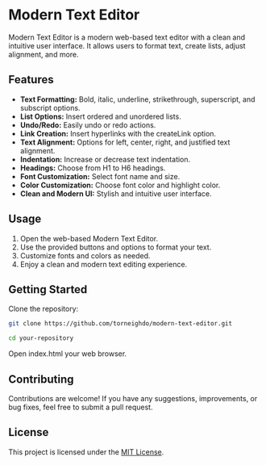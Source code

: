 # Modern Text Editor


Modern Text Editor is a modern web-based text editor with a clean and intuitive user interface. It allows users to format text, create lists, adjust alignment, and more.

## Features

- **Text Formatting:** Bold, italic, underline, strikethrough, superscript, and subscript options.
- **List Options:** Insert ordered and unordered lists.
- **Undo/Redo:** Easily undo or redo actions.
- **Link Creation:** Insert hyperlinks with the createLink option.
- **Text Alignment:** Options for left, center, right, and justified text alignment.
- **Indentation:** Increase or decrease text indentation.
- **Headings:** Choose from H1 to H6 headings.
- **Font Customization:** Select font name and size.
- **Color Customization:** Choose font color and highlight color.
- **Clean and Modern UI:** Stylish and intuitive user interface.

## Usage

1. Open the web-based Modern Text Editor.
2. Use the provided buttons and options to format your text.
3. Customize fonts and colors as needed.
4. Enjoy a clean and modern text editing experience.

## Getting Started

Clone the repository:

```bash
git clone https://github.com/torneighdo/modern-text-editor.git
```
```bash
cd your-repository
```
Open index.html your web browser.


## Contributing

Contributions are welcome! If you have any suggestions, improvements, or bug fixes, feel free to submit a pull request.

## License

This project is licensed under the [MIT License](https://github.com/torneighdo/modern-text-editor/blob/main/LICENSE).
